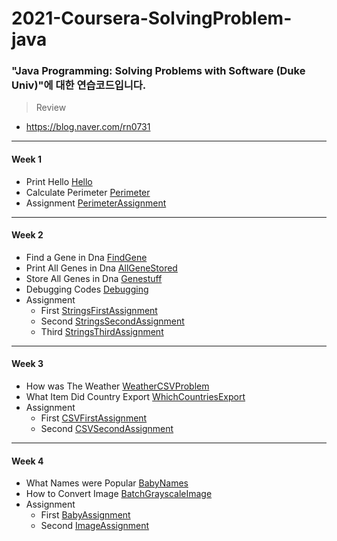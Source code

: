 # 2021-Coursera-SolvingProblem-java

### "Java Programming: Solving Problems with Software (Duke Univ)"에 대한 연습코드입니다.

> Review

* <https://blog.naver.com/rn0731>
    
<hr>

#### Week 1
* Print Hello [Hello](/Week1/Hello)
* Calculate Perimeter [Perimeter](/Week1/Perimeter)
* Assignment [PerimeterAssignment](/Week1/PerimeterAssignment)

<hr>

#### Week 2
* Find a Gene in Dna [FindGene](/Week2/FindGene)
* Print All Genes in Dna [AllGeneStored](/Week2/AllGeneStored)
* Store All Genes in Dna [Genestuff](/Week2/Genestuff)
* Debugging Codes [Debugging](/Week2/Debugging)
* Assignment
    * First [StringsFirstAssignment](/Week2/StringsFirstAssignments)
    * Second [StringsSecondAssignment](/Week2/StringsSecondAssignments)
    * Third [StringsThirdAssignment](/Week2/StringsThirdAssignments)

<hr>

#### Week 3
* How was The Weather [WeatherCSVProblem](/Week3/WeatherCSVProblem)
* What Item Did Country Export [WhichCountriesExport](/Week3/WhichCountriesExport)
* Assignment
    * First [CSVFirstAssignment](/Week3/CSVFirstAssignment)
    * Second [CSVSecondAssignment](/Week3/CSVSecondAssignment)

<hr>

#### Week 4
* What Names were Popular [BabyNames](/Week4/BabyNames)
* How to Convert Image [BatchGrayscaleImage](/Week4/BatchGrayscaleImage)
* Assignment
    * First [BabyAssignment](/Week4/BabyAssignment)
    * Second [ImageAssignment](/Week4/ImageAssignment)
